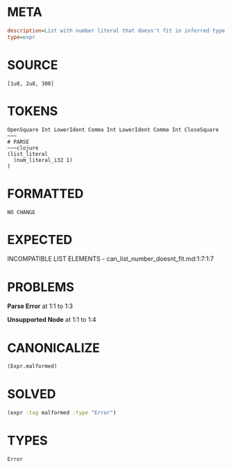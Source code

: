 # META
~~~ini
description=List with number literal that doesn't fit in inferred type
type=expr
~~~
# SOURCE
~~~roc
[1u8, 2u8, 300]
~~~
# TOKENS
~~~text
OpenSquare Int LowerIdent Comma Int LowerIdent Comma Int CloseSquare ~~~
# PARSE
~~~clojure
(list_literal
  (num_literal_i32 1)
)
~~~
# FORMATTED
~~~roc
NO CHANGE
~~~
# EXPECTED
INCOMPATIBLE LIST ELEMENTS - can_list_number_doesnt_fit.md:1:7:1:7
# PROBLEMS
**Parse Error**
at 1:1 to 1:3

**Unsupported Node**
at 1:1 to 1:4

# CANONICALIZE
~~~clojure
(Expr.malformed)
~~~
# SOLVED
~~~clojure
(expr :tag malformed :type "Error")
~~~
# TYPES
~~~roc
Error
~~~
